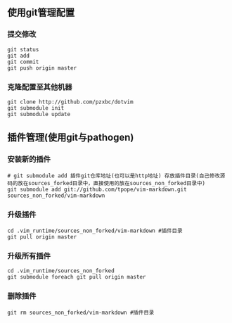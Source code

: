 ## 使用git管理配置

### 提交修改

```Shell
git status
git add
git commit
git push origin master
```

### 克隆配置至其他机器

```
git clone http://github.com/pzxbc/dotvim
git submodule init
git submodule update
```

## 插件管理(使用git与pathogen)

### 安装新的插件

```
# git submodule add 插件git仓库地址(也可以是http地址) 存放插件目录(自己修改源码的放在sources_forked目录中，直接使用的放在sources_non_forked目录中)
git submodule add git://github.com/tpope/vim-markdown.git sources_non_forked/vim-markdown
```

### 升级插件

```
cd .vim_runtime/sources_non_forked/vim-markdown #插件目录
git pull origin master
```

### 升级所有插件

```
cd .vim_runtime/sources_non_forked
git submodule foreach git pull origin master
```

### 删除插件

```
git rm sources_non_forked/vim-markdown #插件目录
```
